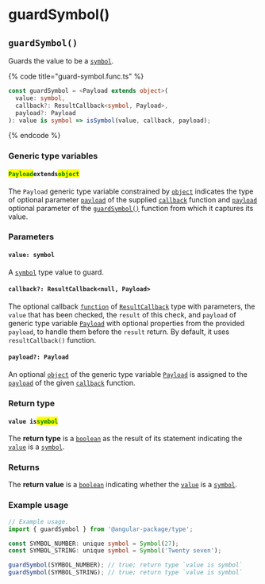 # guardSymbol()

## `guardSymbol()`

Guards the value to be a [`symbol`](https://developer.mozilla.org/en-US/docs/Web/JavaScript/Reference/Global\_Objects/Symbol).

{% code title="guard-symbol.func.ts" %}
```typescript
const guardSymbol = <Payload extends object>(
  value: symbol,
  callback?: ResultCallback<symbol, Payload>,
  payload?: Payload
): value is symbol => isSymbol(value, callback, payload);
```
{% endcode %}

### Generic type variables

#### <mark style="color:green;">**`Payload`**</mark>**`extends`**<mark style="color:green;">**`object`**</mark>

The `Payload` generic type variable constrained by [`object`](https://www.typescriptlang.org/docs/handbook/basic-types.html#object) indicates the type of optional parameter [`payload`](../types/resultcallback.md#payload-payload) of the supplied [`callback`](guardsymbol.md#callback-resultcallback-less-than-type-payload-greater-than) function and [`payload`](guardsymbol.md#payload-payload) optional parameter of the [`guardSymbol()`](guardsymbol.md#guardsymbol) function from which it captures its value.

### Parameters

#### `value: symbol`

A [`symbol`](https://developer.mozilla.org/en-US/docs/Web/JavaScript/Reference/Global\_Objects/Symbol) type value to guard.

#### `callback?: ResultCallback<null, Payload>`

The optional callback [`function`](https://developer.mozilla.org/en-US/docs/Web/JavaScript/Guide/Functions) of [`ResultCallback`](../types/resultcallback.md) type with parameters, the `value` that has been checked, the `result` of this check, and `payload` of generic type variable [`Payload`](guardsymbol.md#payloadextendsobject) with optional properties from the provided `payload`, to handle them before the `result` return. By default, it uses `resultCallback()` function.

#### `payload?: Payload`

An optional [`object`](https://developer.mozilla.org/en-US/docs/Web/JavaScript/Reference/Global\_Objects/Object) of the generic type variable [`Payload`](guardsymbol.md#payloadextendsobject-object) is assigned to the [`payload`](../types/resultcallback.md#payload-payload) of the given [`callback`](guardsymbol.md#callback-resultcallback-less-than-bigint-payload-greater-than) function.

### Return type

#### `value is`<mark style="color:green;">`symbol`</mark>

The **return type** is a [`boolean`](https://www.typescriptlang.org/docs/handbook/basic-types.html#boolean) as the result of its statement indicating the [`value`](guardsymbol.md#value-true) is a [`symbol`](https://developer.mozilla.org/en-US/docs/Web/JavaScript/Reference/Global\_Objects/Symbol).

### Returns

The **return value** is a [`boolean`](https://developer.mozilla.org/en-US/docs/Web/JavaScript/Reference/Global\_Objects/Symbol) indicating whether the [`value`](guardsymbol.md#value-symbol) is a [`symbol`](https://developer.mozilla.org/en-US/docs/Web/JavaScript/Reference/Global\_Objects/Symbol).

### Example usage

```typescript
// Example usage.
import { guardSymbol } from '@angular-package/type';

const SYMBOL_NUMBER: unique symbol = Symbol(27);
const SYMBOL_STRING: unique symbol = Symbol('Twenty seven');

guardSymbol(SYMBOL_NUMBER); // true; return type `value is symbol`
guardSymbol(SYMBOL_STRING); // true; return type `value is symbol`
```
